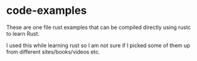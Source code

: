# code-examples
These are one file rust examples that can be compiled directly using rustc to learn Rust.

I used this while learning rust so I am not sure if I picked some of them up from different sites/books/videos etc.  
